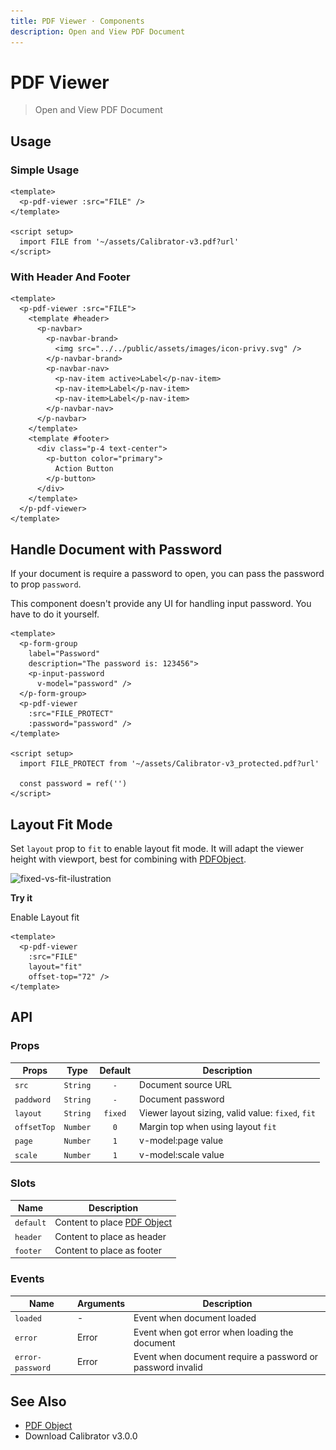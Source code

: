 ```yaml
---
title: PDF Viewer · Components
description: Open and View PDF Document
---
```

<script setup>
  import pPdfViewer from './PdfViewer.vue'
  import pNavbar from '../navbar/Navbar.vue'
  import pNavbarBrand from '../navbar/NavbarBrand.vue'
  import pNavbarNav from '../navbar/NavbarNav.vue'
  import pNavItem from '../nav/NavItem.vue'
  import pButton from '../button/Button.vue'
  import pFormGroup from '../form-group/FormGroup.vue'
  import pInputPassword from '../input-password/InputPassword.vue'
  import pBanner from '../banner/Banner.vue'
  import pToggle from '../toggle/Toggle.vue'
  import FILE from './assets/Calibrator-v3.pdf?url'
  import FILE_PROTECT from './assets/Calibrator-v3_protected.pdf?url'
  import IMG_FIXED_FIT from './assets/fixed-vs-fit.svg'
  import { ref } from 'vue-demi'

  const password = ref('')
  const layout   = ref('fixed')
</script>

<style lang="postcss">
  .preview > .pdf {
    @apply z-[2];
  }
</style>

# PDF Viewer
> Open and View PDF Document

## Usage

### Simple Usage

<preview>
  <p-pdf-viewer :src="FILE" />
</preview>

```vue
<template>
  <p-pdf-viewer :src="FILE" />
</template>

<script setup>
  import FILE from '~/assets/Calibrator-v3.pdf?url'
</script>
```

### With Header And Footer

<preview>
  <p-pdf-viewer :src="FILE">
    <template #header>
      <p-navbar>
        <p-navbar-brand>
          <img src="../../public/assets/images/icon-privy.svg" />
        </p-navbar-brand>
        <p-navbar-nav>
          <p-nav-item active>Label</p-nav-item>
          <p-nav-item>Label</p-nav-item>
          <p-nav-item>Label</p-nav-item>
        </p-navbar-nav>
      </p-navbar>
    </template>
    <template #footer>
      <div class="p-4 text-center">
        <p-button color="primary">
          Action Button
        </p-button>
      </div>
    </template>
  </p-pdf-viewer>
</preview>

```vue
<template>
  <p-pdf-viewer :src="FILE">
    <template #header>
      <p-navbar>
        <p-navbar-brand>
          <img src="../../public/assets/images/icon-privy.svg" />
        </p-navbar-brand>
        <p-navbar-nav>
          <p-nav-item active>Label</p-nav-item>
          <p-nav-item>Label</p-nav-item>
          <p-nav-item>Label</p-nav-item>
        </p-navbar-nav>
      </p-navbar>
    </template>
    <template #footer>
      <div class="p-4 text-center">
        <p-button color="primary">
          Action Button
        </p-button>
      </div>
    </template>
  </p-pdf-viewer>
</template>
```

## Handle Document with Password

If your document is require a password to open, you can pass the password to prop `password`.

<p-banner :dismissable="false">
  This component doesn't provide any UI for handling input password. You have to do it yourself.
</p-banner>

<preview class="flex-col">
  <p-form-group
    label="Password"
    description="The password is: 123456">
    <p-input-password
      v-model="password" />
  </p-form-group>
  <p-pdf-viewer
    :src="FILE_PROTECT"
    :password="password" />
</preview>

```vue
<template>
  <p-form-group
    label="Password"
    description="The password is: 123456">
    <p-input-password
      v-model="password" />
  </p-form-group>
  <p-pdf-viewer
    :src="FILE_PROTECT"
    :password="password" />
</template>

<script setup>
  import FILE_PROTECT from '~/assets/Calibrator-v3_protected.pdf?url'

  const password = ref('')
</script>
```

## Layout Fit Mode

Set `layout` prop to `fit` to enable layout fit mode. It will adapt the viewer height with viewport, best for combining with [PDFObject](/components/pdf-object/).

<a :href="IMG_FIXED_FIT" target="_blank">
  <img class="w-full" :src="IMG_FIXED_FIT" alt="fixed-vs-fit-ilustration" />
</a>

**Try it**

<div class="mb-4">
  <p-toggle value="fit" unchecked-value="fixed" v-model="layout">
    Enable Layout fit
  </p-toggle>
</div>

<preview>
  <p-pdf-viewer
    :src="FILE"
    :layout="layout"
    offset-top="72" />
</preview>

```vue
<template>
  <p-pdf-viewer
    :src="FILE"
    layout="fit"
    offset-top="72" />
</template>
```

## API

### Props

| Props       |   Type   | Default | Description                                       |
|-------------|:--------:|:-------:|---------------------------------------------------|
| `src`       | `String` |   `-`   | Document source URL                               |
| `paddword`  | `String` |   `-`   | Document password                                 |
| `layout`    | `String` | `fixed` | Viewer layout sizing, valid value: `fixed`, `fit` |
| `offsetTop` | `Number` |   `0`   | Margin top when using layout `fit`                |
| `page`      | `Number` |   `1`   | v-model:page value                                |
| `scale`     | `Number` |   `1`   | v-model:scale value                               |

### Slots

| Name      | Description                                            |
|-----------|--------------------------------------------------------|
| `default` | Content to place [PDF Object](/components/pdf-object/) |
| `header`  | Content to place as header                             |
| `footer`  | Content to place as footer                             |

### Events

| Name             | Arguments | Description                                                |
|------------------|-----------|------------------------------------------------------------|
| `loaded`         | -         | Event when document loaded                                 |
| `error`          | Error     | Event when got error when loading the document             |
| `error-password` | Error     | Event when document require a password or password invalid |

## See Also

- [PDF Object](/components/pdf-object/)
- <a :href="FILE" target="_blank" download>Download Calibrator v3.0.0</a>
